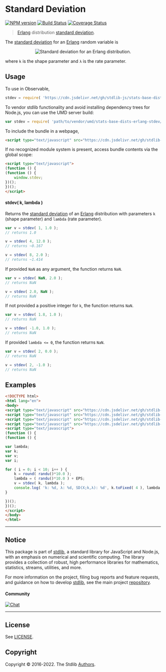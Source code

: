 <!--

@license Apache-2.0

Copyright (c) 2018 The Stdlib Authors.

Licensed under the Apache License, Version 2.0 (the "License");
you may not use this file except in compliance with the License.
You may obtain a copy of the License at

   http://www.apache.org/licenses/LICENSE-2.0

Unless required by applicable law or agreed to in writing, software
distributed under the License is distributed on an "AS IS" BASIS,
WITHOUT WARRANTIES OR CONDITIONS OF ANY KIND, either express or implied.
See the License for the specific language governing permissions and
limitations under the License.

-->

# Standard Deviation

[![NPM version][npm-image]][npm-url] [![Build Status][test-image]][test-url] [![Coverage Status][coverage-image]][coverage-url] <!-- [![dependencies][dependencies-image]][dependencies-url] -->

> [Erlang][erlang-distribution] distribution [standard deviation][standard-deviation].

<!-- Section to include introductory text. Make sure to keep an empty line after the intro `section` element and another before the `/section` close. -->

<section class="intro">

The [standard deviation][standard-deviation] for an [Erlang][erlang-distribution] random variable is

<!-- <equation class="equation" label="eq:erlang_stdev" align="center" raw="\sigma = \frac{\sqrt{k}}{\lambda}" alt="Standard deviation for an Erlang distribution."> -->

<div class="equation" align="center" data-raw-text="\sigma = \frac{\sqrt{k}}{\lambda}" data-equation="eq:erlang_stdev">
    <img src="https://cdn.jsdelivr.net/gh/stdlib-js/stdlib@51534079fef45e990850102147e8945fb023d1d0/lib/node_modules/@stdlib/stats/base/dists/erlang/stdev/docs/img/equation_erlang_stdev.svg" alt="Standard deviation for an Erlang distribution.">
    <br>
</div>

<!-- </equation> -->

where `k` is the shape parameter and `λ` is the rate parameter.

</section>

<!-- /.intro -->

<!-- Package usage documentation. -->



<section class="usage">

## Usage

To use in Observable,

```javascript
stdev = require( 'https://cdn.jsdelivr.net/gh/stdlib-js/stats-base-dists-erlang-stdev@umd/browser.js' )
```

To vendor stdlib functionality and avoid installing dependency trees for Node.js, you can use the UMD server build:

```javascript
var stdev = require( 'path/to/vendor/umd/stats-base-dists-erlang-stdev/index.js' )
```

To include the bundle in a webpage,

```html
<script type="text/javascript" src="https://cdn.jsdelivr.net/gh/stdlib-js/stats-base-dists-erlang-stdev@umd/browser.js"></script>
```

If no recognized module system is present, access bundle contents via the global scope:

```html
<script type="text/javascript">
(function () {
(function () {
    window.stdev;
})();
})();
</script>
```

#### stdev( k, lambda )

Returns the [standard deviation][standard-deviation] of an [Erlang][erlang-distribution] distribution with parameters `k` (shape parameter) and `lambda` (rate parameter).

```javascript
var v = stdev( 1, 1.0 );
// returns 1.0

v = stdev( 4, 12.0 );
// returns ~0.167

v = stdev( 8, 2.0 );
// returns ~1.414
```

If provided `NaN` as any argument, the function returns `NaN`.

```javascript
var v = stdev( NaN, 2.0 );
// returns NaN

v = stdev( 2.0, NaN );
// returns NaN
```

If not provided a positive integer for `k`, the function returns `NaN`.

```javascript
var v = stdev( 1.8, 1.0 );
// returns NaN

v = stdev( -1.0, 1.0 );
// returns NaN
```

If provided `lambda <= 0`, the function returns `NaN`.

```javascript
var v = stdev( 2, 0.0 );
// returns NaN

v = stdev( 2, -1.0 );
// returns NaN
```

</section>

<!-- /.usage -->

<!-- Package usage notes. Make sure to keep an empty line after the `section` element and another before the `/section` close. -->

<section class="notes">

</section>

<!-- /.notes -->

<!-- Package usage examples. -->

<section class="examples">

## Examples

<!-- eslint no-undef: "error" -->

```html
<!DOCTYPE html>
<html lang="en">
<body>
<script type="text/javascript" src="https://cdn.jsdelivr.net/gh/stdlib-js/random-base-randu@umd/browser.js"></script>
<script type="text/javascript" src="https://cdn.jsdelivr.net/gh/stdlib-js/math-base-special-round@umd/browser.js"></script>
<script type="text/javascript" src="https://cdn.jsdelivr.net/gh/stdlib-js/constants-float64-eps@umd/browser.js"></script>
<script type="text/javascript" src="https://cdn.jsdelivr.net/gh/stdlib-js/stats-base-dists-erlang-stdev@umd/browser.js"></script>
<script type="text/javascript">
(function () {
(function () {

var lambda;
var k;
var v;
var i;

for ( i = 0; i < 10; i++ ) {
    k = round( randu()*10.0 );
    lambda = ( randu()*10.0 ) + EPS;
    v = stdev( k, lambda );
    console.log( 'k: %d, λ: %d, SD(X;k,λ): %d', k.toFixed( 4 ), lambda.toFixed( 4 ), v.toFixed( 4 ) );
}

})();
})();
</script>
</body>
</html>
```

</section>

<!-- /.examples -->

<!-- Section to include cited references. If references are included, add a horizontal rule *before* the section. Make sure to keep an empty line after the `section` element and another before the `/section` close. -->

<section class="references">

</section>

<!-- /.references -->

<!-- Section for related `stdlib` packages. Do not manually edit this section, as it is automatically populated. -->

<section class="related">

</section>

<!-- /.related -->

<!-- Section for all links. Make sure to keep an empty line after the `section` element and another before the `/section` close. -->


<section class="main-repo" >

* * *

## Notice

This package is part of [stdlib][stdlib], a standard library for JavaScript and Node.js, with an emphasis on numerical and scientific computing. The library provides a collection of robust, high performance libraries for mathematics, statistics, streams, utilities, and more.

For more information on the project, filing bug reports and feature requests, and guidance on how to develop [stdlib][stdlib], see the main project [repository][stdlib].

#### Community

[![Chat][chat-image]][chat-url]

---

## License

See [LICENSE][stdlib-license].


## Copyright

Copyright &copy; 2016-2022. The Stdlib [Authors][stdlib-authors].

</section>

<!-- /.stdlib -->

<!-- Section for all links. Make sure to keep an empty line after the `section` element and another before the `/section` close. -->

<section class="links">

[npm-image]: http://img.shields.io/npm/v/@stdlib/stats-base-dists-erlang-stdev.svg
[npm-url]: https://npmjs.org/package/@stdlib/stats-base-dists-erlang-stdev

[test-image]: https://github.com/stdlib-js/stats-base-dists-erlang-stdev/actions/workflows/test.yml/badge.svg?branch=v0.0.8
[test-url]: https://github.com/stdlib-js/stats-base-dists-erlang-stdev/actions/workflows/test.yml?query=branch:v0.0.8

[coverage-image]: https://img.shields.io/codecov/c/github/stdlib-js/stats-base-dists-erlang-stdev/main.svg
[coverage-url]: https://codecov.io/github/stdlib-js/stats-base-dists-erlang-stdev?branch=main

<!--

[dependencies-image]: https://img.shields.io/david/stdlib-js/stats-base-dists-erlang-stdev.svg
[dependencies-url]: https://david-dm.org/stdlib-js/stats-base-dists-erlang-stdev/main

-->

[chat-image]: https://img.shields.io/gitter/room/stdlib-js/stdlib.svg
[chat-url]: https://gitter.im/stdlib-js/stdlib/

[stdlib]: https://github.com/stdlib-js/stdlib

[stdlib-authors]: https://github.com/stdlib-js/stdlib/graphs/contributors

[umd]: https://github.com/umdjs/umd
[es-module]: https://developer.mozilla.org/en-US/docs/Web/JavaScript/Guide/Modules

[deno-url]: https://github.com/stdlib-js/stats-base-dists-erlang-stdev/tree/deno
[umd-url]: https://github.com/stdlib-js/stats-base-dists-erlang-stdev/tree/umd
[esm-url]: https://github.com/stdlib-js/stats-base-dists-erlang-stdev/tree/esm
[branches-url]: https://github.com/stdlib-js/stats-base-dists-erlang-stdev/blob/main/branches.md

[stdlib-license]: https://raw.githubusercontent.com/stdlib-js/stats-base-dists-erlang-stdev/main/LICENSE

[erlang-distribution]: https://en.wikipedia.org/wiki/Erlang_distribution

[standard-deviation]: https://en.wikipedia.org/wiki/Standard_deviation

</section>

<!-- /.links -->
